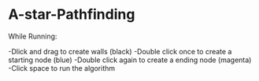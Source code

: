 # A-star-Pathfinding

While Running:

-Dlick and drag to create walls (black)
-Double click once to create a starting node (blue)
-Double click again to create a ending node (magenta)
-Click space to run the algorithm
